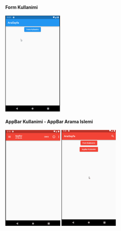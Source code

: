 #### Form Kullanimi
<img src="images/formkullanimi.gif" height="300">

#### AppBar Kullanimi - AppBar Arama Islemi
<div>
<img src="images/appbarkullanimi.gif" height="300">
<img src="images/appbarArama.gif" height="300">
</div>

